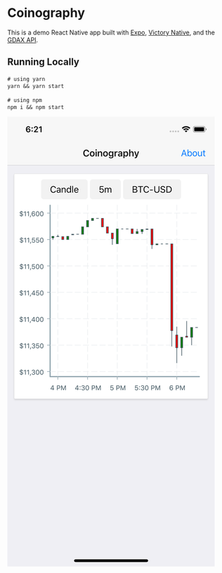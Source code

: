# Coinography

This is a demo React Native app built with [Expo](https://expo.io/), [Victory Native](https://github.com/FormidableLabs/victory-native), and the [GDAX API](https://docs.gdax.com/).

## Running Locally

```
# using yarn
yarn && yarn start

# using npm
npm i && npm start
```

![App Screenshot](screenshot.png?raw=true)
